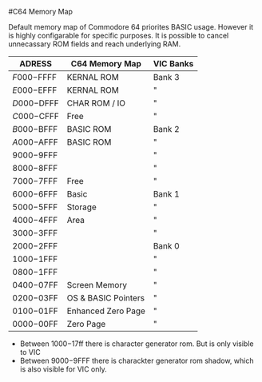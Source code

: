 #C64 Memory Map

Default memory map of Commodore 64 priorites BASIC usage. However it is highly configarable for specific purposes. It is possible to cancel unnecassary ROM fields and reach underlying RAM.  

|  ADRESS 	| C64 Memory Map      |VIC Banks |
|-----------|---------------------|----------|
|$F000-$FFFF|	KERNAL ROM	        | Bank 3   |
|$E000-$EFFF|	KERNAL ROM         |  " |
|$D000-$DFFF|	CHAR ROM / IO	      | "   | 
|$C000-$CFFF|	Free	              | "    |
|$B000-$BFFF|	BASIC ROM           | Bank 2   |
|$A000-$AFFF|	BASIC ROM           | "     |
|$9000-$9FFF|                     | "     |
|$8000-$8FFF|	 	                 |  "     | 
|$7000-$7FFF|	Free                | "     |
|$6000-$6FFF|	Basic	              | Bank 1   |
|$5000-$5FFF|	Storage	            |  "        |
|$4000-$4FFF|	Area	              |  "        |
|$3000-$3FFF|	 	                 |  "        |
|$2000-$2FFF|	 	                 | Bank 0   |
|$1000-$1FFF|	 	                 |    "   |
|$0800-$1FFF|	                   |    "     |
|$0400-$07FF|	Screen Memory       |	 "      |
|$0200-$03FF|	OS & BASIC Pointers |	 "       |
|$0100-$01FF|	Enhanced Zero Page	|   "      |
|$0000-$00FF|	Zero Page	          |  "      |
* Between $1000-$17ff there is character generator rom. But is only visible to VIC
* Between $9000-$9FFF there is charackter generator rom shadow, which is also visible for VIC only. 

